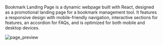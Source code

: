 Bookmark Landing Page is a dynamic webpage built with React, designed as a promotional landing page for a bookmark management tool. It features a responsive design with mobile-friendly navigation, interactive sections for features, an accordion for FAQs, and is optimized for both mobile and desktop devices.

![page_preview]('/bookmark-landing-page-master/src/assets/images/bookmark.png')
